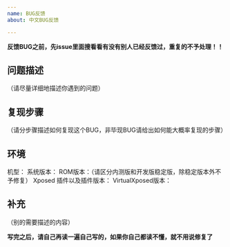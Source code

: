 ```yaml
---
name: BUG反馈
about: 中文BUG反馈

---
```


**反馈BUG之前，先issue里面搜看看有没有别人已经反馈过，重复的不予处理！！**

## 问题描述

（请尽量详细地描述你遇到的问题）

## 复现步骤

（请分步骤描述如何复现这个BUG，非毕现BUG请给出如何能大概率复现的步骤）

## 环境

机型：
系统版本：
ROM版本：（请区分内测版和开发版稳定版，除稳定版本外不予修复）
Xposed 插件以及插件版本：
VirtualXposed版本：

## 补充

（别的需要描述的内容）

**写完之后，请自己再读一遍自己写的，如果你自己都读不懂，就不用说修复了**
